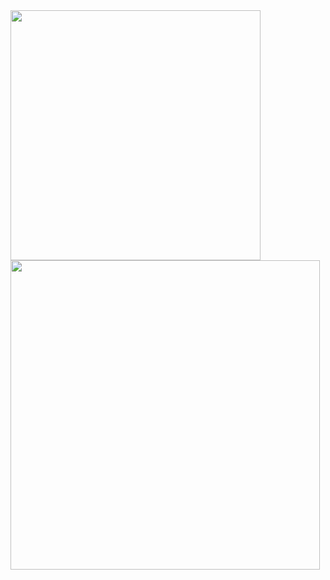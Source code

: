 <img src="https://github-readme-stats.vercel.app/api/top-langs/?username=mikeiasgabriel&layout=compact&theme=dracula" width=400px>
<img src="https://github-readme-stats.vercel.app/api?username=mikeiasgabriel&show_icons=true&theme=dracula" width=495px>

